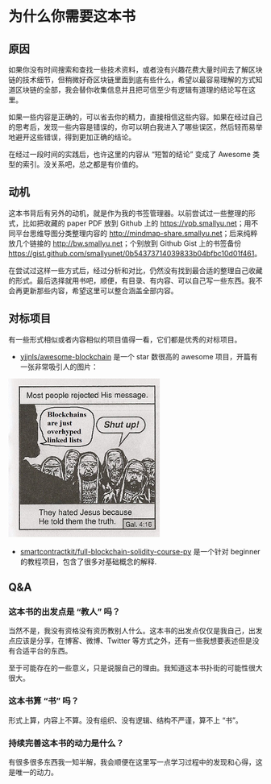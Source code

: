 # 为什么你需要这本书

## 原因

如果你没有时间搜索和查找一些技术资料，或者没有兴趣花费大量时间去了解区块链的技术细节，但稍微好奇区块链里面到底有些什么，希望以最容易理解的方式知道区块链的全部，我会替你收集信息并且把可信至少有逻辑有道理的结论写在这里。

如果一些内容是正确的，可以省去你的精力，直接相信这些内容。如果在经过自己的思考后，发现一些内容是错误的，你可以明白我进入了哪些误区，然后轻而易举地避开这些错误，得到更加正确的结论。

在经过一段时间的实践后，也许这里的内容从 “短暂的结论” 变成了 Awesome 类型的索引。没关系吧，总之都是有价值的。

## 动机

这本书背后有另外的动机，就是作为我的书签管理器。以前尝试过一些整理的形式，比如把收藏的 paper PDF 放到 Github 上的 <https://vpb.smallyu.net>；用不同平台思维导图分类整理内容的 <http://mindmap-share.smallyu.net>；后来纯粹放几个链接的 <http://bw.smallyu.net>；个别放到 Github Gist 上的书签备份 <https://gist.github.com/smallyunet/0b54373714039833b04bfbc10d01f461>。

在尝试过这样一些方式后，经过分析和对比，仍然没有找到最合适的整理自己收藏的形式。最后选择就用书吧，顺便，有目录、有内容、可以自己写一些东西。我不会再更新那些内容，希望这里可以整合涵盖全部内容。

## 对标项目

有一些形式相似或者内容相似的项目值得一看，它们都是优秀的对标项目。

- [yjjnls/awesome-blockchain](https://github.com/yjjnls/awesome-blockchain) 是一个 star 数很高的 awesome 项目，开篇有一张非常吸引人的图片：

![center](./assets/blockchain-jesus.png)

- [smartcontractkit/full-blockchain-solidity-course-py](https://github.com/smartcontractkit/full-blockchain-solidity-course-py) 是一个针对 beginner 的教程项目，包含了很多对基础概念的解释.

## Q&A

### 这本书的出发点是 “教人” 吗？

当然不是，我没有资格没有资历教别人什么。这本书的出发点仅仅是我自己，出发点应该是分享，在博客、微博、Twitter 等方式之外，还有一些我想要表述但是没有合适平台的东西。

至于可能存在的一些意义，只是说服自己的理由。我知道这本书扑街的可能性很大很大。

### 这本书算 “书” 吗？

形式上算，内容上不算。没有组织、没有逻辑、结构不严谨，算不上 “书”。

### 持续完善这本书的动力是什么？

有很多很多东西我一知半解，我会顺便在这里写一点学习过程中的发现和心得，这是唯一的动力。

